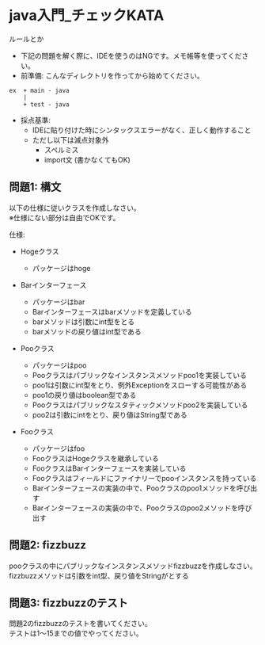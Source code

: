 # java入門_チェックKATA

ルールとか
- 下記の問題を解く際に、IDEを使うのはNGです。メモ帳等を使ってください。
- 前準備: こんなディレクトリを作ってから始めてください。

```
ex  + main - java
    |
    + test - java
```

- 採点基準:
  - IDEに貼り付けた時にシンタックスエラーがなく、正しく動作すること
  - ただし以下は減点対象外
    - スペルミス
    - import文 (書かなくてもOK)


## 問題1: 構文
以下の仕様に従いクラスを作成しなさい。  
※仕様にない部分は自由でOKです。

仕様:
- Hogeクラス
  - パッケージはhoge

  
- Barインターフェース
  - パッケージはbar
  - Barインターフェースはbarメソッドを定義している
  - barメソッドは引数にint型をとる
  - barメソッドの戻り値はint型である

  
- Pooクラス
  - パッケージはpoo
  - Pooクラスはパブリックなインスタンスメソッドpoo1を実装している
  - poo1は引数にint型をとり、例外Exceptionをスローする可能性がある
  - poo1の戻り値はboolean型である
  - Pooクラスはパブリックなスタティックメソッドpoo2を実装している
  - poo2は引数にintをとり、戻り値はString型である

  
- Fooクラス
  - パッケージはfoo
  - FooクラスはHogeクラスを継承している
  - FooクラスはBarインターフェースを実装している
  - Fooクラスはフィールドにファイナリーでpooインスタンスを持っている
  - Barインターフェースの実装の中で、Pooクラスのpoo1メソッドを呼び出す
  - Barインターフェースの実装の中で、Pooクラスのpoo2メソッドを呼び出す

## 問題2: fizzbuzz
pooクラスの中にパブリックなインスタンスメソッドfizzbuzzを作成しなさい。  
fizzbuzzメソッドは引数をint型、戻り値をStringがとする

## 問題3: fizzbuzzのテスト
問題2のfizzbuzzのテストを書いてください。  
テストは1〜15までの値でやってください。
